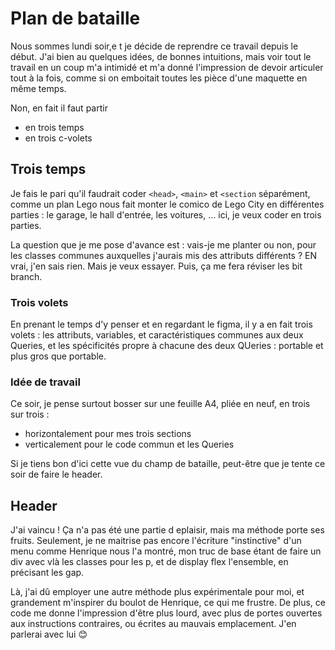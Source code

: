 # Plan de bataille

Nous sommes lundi soir,e t je décide de reprendre ce travail depuis le début. J'ai bien au quelques idées, de bonnes intuitions, mais voir tout le travail en un coup m'a intimidé et m'a donné l'impression de devoir articuler tout à la fois, comme si on emboitait toutes les pièce d'une maquette en même temps.

Non, en fait il faut partir

* en trois temps
* en trois c-volets

## Trois temps

Je fais le pari qu'il faudrait coder ```<head>```, ```<main>``` et ```<section``` séparément, comme un plan Lego nous fait monter le comico de Lego City en différentes parties : le garage, le hall d'entrée, les voitures, ... ici, je veux coder en trois parties.

La question que je me pose d'avance est : vais-je me planter ou non, pour les classes communes auxquelles j'aurais mis des attributs différents ? EN vrai, j'en sais rien. Mais je veux essayer. Puis, ça me fera réviser les bit branch.

### Trois volets

En prenant le temps d'y penser et en regardant le figma, il y a en fait trois volets : les attributs, variables, et caractéristiques communes aux deux Queries, et les spécificités propre à chacune des deux QUeries : portable et plus gros que portable.

### Idée de travail

Ce soir, je pense surtout bosser sur une feuille A4, pliée en neuf, en trois sur trois :

* horizontalement pour mes trois sections
* verticalement pour le code commun et les Queries

Si je tiens bon d'ici cette vue du champ de bataille, peut-être que je tente ce soir de faire le header.

## Header

J'ai vaincu ! Ça n'a pas été une partie d eplaisir, mais ma méthode porte ses fruits. Seulement, je ne maitrise pas encore l'écriture "instinctive" d'un menu comme Henrique nous l'a montré, mon truc de base étant de faire un div avec vlà les classes pour les p, et de display flex l'ensemble, en précisant les gap. 

Là, j'ai dû employer une autre méthode plus expérimentale pour moi, et grandement m'inspirer du boulot de Henrique, ce qui me frustre. De plus, ce code me donne l'impression d'être plus lourd, avec plus de portes ouvertes aux instructions contraires, ou écrites au mauvais emplacement. J'en parlerai avec lui :blush: